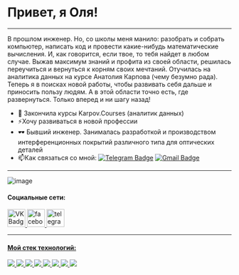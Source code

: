 # Привет, я Оля!

----
  В прошлом инженер. Но, со школы меня манило: разобрать и собрать компьютер, написать код и провести какие-нибудь математические вычисления. И, как говорится, если твое, то тебя найдет в любом случае. Выжав максимум знаний и профита из своей области, решилась переучиться и вернуться к корням своих мечтаний. Отучилась на аналитика данных на курсе Анатолия Карпова (чему безумно рада).  Теперь я в поисках новой работы, чтобы развивать себя дальше и приносить пользу людям. А в этой области точно есть, где развернуться. Только вперед и ни шагу назад!

- 📖 Закончила курсы Karpov.Courses (аналитик данных)
- ⚡Хочу развиваться в новой профессии
- 🕶️ Бывший инженер. Занималась разработкой и производством интерференционных покрытий различного типа для оптических деталей
- 📫Как связаться со мной: [![Telegram Badge](https://img.shields.io/badge/-Olya_Demchenkoo-blue?style=flat&amp;logo=Telegram&amp;logoColor=white)](https://t.me/Olya_Demchenkoo) [![Gmail Badge](https://img.shields.io/badge/-Gmail-red?style=flat&amp;logo=Gmail&amp;logoColor=white)](mailto:demchenko.2531@gmail.com)

----
![image](https://user-images.githubusercontent.com/110450208/219634656-dbb8dd7c-1927-4c7a-80b5-6e3471cc4b2f.png)

#### Социальные сети:

  <div id="badges">
    <a href="https://vk.com/olidemchenko" target="_blank">
      <img src="https://cdn-icons-png.flaticon.com/512/145/145813.png" width="40" height="40" alt="VK Badge"/>
    </a>
    <a href="https://facebook.com/olya.demchenko.100" target="_blank">
      <img src="https://cdn-icons-png.flaticon.com/128/2504/2504903.png" width="40" height="40" alt="facebook"/>
    </a>
    <a href="https://t.me/Olya_Demchenkoo" target="_blank">
      <img src="https://cdn-icons-png.flaticon.com/128/5968/5968804.png" width="40" height="40" alt="telegram"/>

----
      
#### Мой стек технологий:
<img src="https://img.shields.io/badge/Python-4682B4?style=for-the-badge&logo=Python&logoColor=FFFF00"/> <img src="https://img.shields.io/badge/PostgreSQL-4682B4?style=for-the-badge&logo=PostgreSQL&logoColor=FFFF00"/> <img src="https://img.shields.io/badge/SQL-4682B4?style=for-the-badge&logo=Tableau&logoColor=FFFF00"/> <img src="https://img.shields.io/badge/Slack-4682B4?style=for-the-badge&logo=Slack&logoColor=FFFF00"/> <img src="https://img.shields.io/badge/GitHub-4682B4?style=for-the-badge&logo=GitHub&logoColor=FFFF00"/> <img src="https://img.shields.io/badge/GitLub-4682B4?style=for-the-badge&logo=GitLab&logoColor=FFFF00"/> <img src="https://img.shields.io/badge/AirFlow-4682B4?style=for-the-badge&logo=Apache Airflow&logoColor=FFFF00"/> <img src="https://img.shields.io/badge/Tableau-4682B4?style=for-the-badge&logo=Tableau&logoColor=FFFF00"/>

